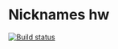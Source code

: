# Nicknames hw

[![Build status](https://ci.appveyor.com/api/projects/status/oqwnace02ad739tg?svg=true)](https://ci.appveyor.com/project/Kateshenyang/nicknames)